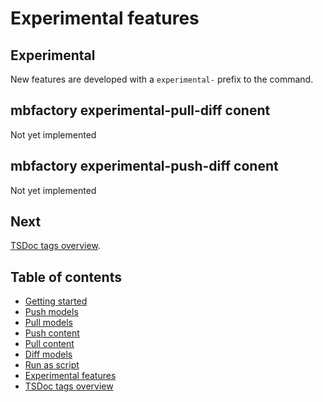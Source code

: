# Experimental features

## Experimental

New features are developed with a `experimental-` prefix to the command.

## mbfactory experimental-pull-diff conent

Not yet implemented

## mbfactory experimental-push-diff conent

Not yet implemented

## Next

[TSDoc tags overview](./tsdocs-tags-overview.md).

## Table of contents

- [Getting started](./getting-started.md)
- [Push models](./push-models.md)
- [Pull models](./pull-models.md)
- [Push content](./push-content.md)
- [Pull content](./pull-content.md)
- [Diff models](./diff-models.md)
- [Run as script](./run-as-script.md)
- [Experimental features](./experimental-features.md)
- [TSDoc tags overview](./tsdocs-tags-overview.md)
